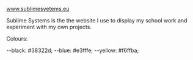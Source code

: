 www.sublimesyetems.eu

Sublime Systems is the the website I use to display my school work and experiment with my own projects.

Colours:

--black: #38322d;
--blue: #e3fffe;
--yellow: #f6ffba;